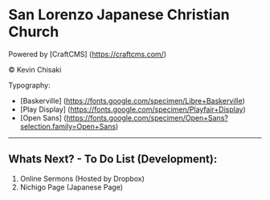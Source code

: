 # San Lorenzo Japanese Christian Church

Powered by [CraftCMS] (https://craftcms.com/)

&copy; Kevin Chisaki

Typography:
 - [Baskerville] (https://fonts.google.com/specimen/Libre+Baskerville)
 - [Play Display] (https://fonts.google.com/specimen/Playfair+Display)
 - [Open Sans] (https://fonts.google.com/specimen/Open+Sans?selection.family=Open+Sans)

---

## Whats Next? - To Do List (Development):
1. Online Sermons (Hosted by Dropbox)
2. Nichigo Page (Japanese Page)
